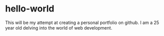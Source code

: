 # hello-world
This will be my attempt at creating a personal portfolio on github.
I am a 25 year old delving into the world of web development. 
